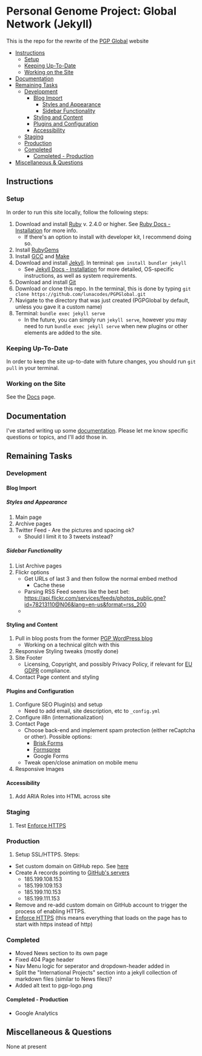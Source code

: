 # Personal Genome Project: Global Network (Jekyll)

This is the repo for the rewrite of the [PGP Global](https://www.personalgenomes.org/) website

<!-- MarkdownTOC -->

* [Instructions](#instructions)
  * [Setup](#setup)
  * [Keeping Up-To-Date](#keeping-up-to-date)
  * [Working on the Site](#working-on-the-site)
* [Documentation](#documentation)
* [Remaining Tasks](#remaining-tasks)
  * [Development](#development)
    * [Blog Import](#blog-import)
      * [Styles and Appearance](#styles-and-appearance)
      * [Sidebar Functionality](#sidebar-functionality)
    * [Styling and Content](#styling-and-content)
    * [Plugins and Configuration](#plugins-and-configuration)
    * [Accessibility](#accessibility)
  * [Staging](#staging)
  * [Production](#production)
  * [Completed](#completed)
    * [Completed - Production](#completed---production)
* [Miscellaneous & Questions](#miscellaneous--questions)

<!-- /MarkdownTOC -->


<a id="instructions"></a>
## Instructions

<a id="setup"></a>
### Setup

In order to run this site locally, follow the following steps:

1. Download and install [Ruby](https://www.ruby-lang.org/en/downloads/) v. 2.4.0 or higher. See [Ruby Docs - Installation](https://www.ruby-lang.org/en/documentation/installation/) for more info.
    * If there's an option to install with developer kit, I recommend doing so.
2. Install [RubyGems](https://rubygems.org/pages/download)
3. Install [GCC](https://gcc.gnu.org/install/) and [Make](https://www.gnu.org/software/make/)
4. Download and install [Jekyll](https://jekyllrb.com/). In terminal: `gem install bundler jekyll`
    * See [Jekyll Docs - Installation](https://jekyllrb.com/docs/installation/#requirements) for more detailed, OS-specific instructions, as well as system requirements.
5. Download and install [Git](https://git-scm.com/downloads)
6. Download or clone this repo. In the terminal, this is done by typing `git clone https://github.com/lunacodes/PGPGlobal.git`
7. Navigate to the directory that was just created (PGPGlobal by default, unless you gave it a custom name)
8. Terminal: `bundle exec jekyll serve`
    * In the future, you can simply run `jekyll serve`, however you may need to run `bundle exec jekyll serve` when new plugins or other elements are added to the site.

<a id="keeping-up-to-date"></a>
### Keeping Up-To-Date

In order to keep the site up-to-date with future changes, you should run `git pull` in your terminal.

<a id="working-on-the-site"></a>
### Working on the Site

See the [Docs](docs/documentation) page.

<a id="documentation"></a>
## Documentation

I've started writing up some [documentation](docs/documentation.md). Please let me know specific questions or topics, and I'll add those in.


<a id="remaining-tasks"></a>
## Remaining Tasks

<a id="development"></a>
### Development

<a id="blog-import"></a>
#### Blog Import

<a id="styles-and-appearance"></a>
##### Styles and Appearance

1. Main page
2. Archive pages
3. Twitter Feed - Are the pictures and spacing ok?
    * Should I limit it to 3 tweets instead?

<a id="sidebar-functionality"></a>
##### Sidebar Functionality
1. List Archive pages
2. Flickr options
    * Get URLs of last 3 and then follow the normal embed method
      * Cache these
    * Parsing RSS Feed seems like the best bet: https://api.flickr.com/services/feeds/photos_public.gne?id=78213110@N06&lang=en-us&format=rss_200
    *


<a id="styling-and-content"></a>
#### Styling and Content

1. Pull in blog posts from the former [PGP WordPress blog](https://personalgenomes.wordpress.com/)
    * Working on a technical glitch with this
2. Responsive Styling tweaks (mostly done)
3. Site Footer
    * Licensing, Copyright, and possibly Privacy Policy, if relevant for [EU GDPR](https://eugdpr.org/) compliance.
4. Contact Page content and styling

<a id="plugins-and-configuration"></a>
#### Plugins and Configuration
1. Configure SEO Plugin(s) and setup
    * Need to add email, site description, etc to `_config.yml`
2. Configure il8n (internationalization)
3. Contact Page
    * Choose back-end and implement spam protection (either reCaptcha or other). Possible options:
        * [Brisk Forms](https://www.briskforms.com/)
        * [Formspree](https://formspree.io/)
        * Google Forms
    * Tweak open/close animation on mobile menu
4. Responsive Images

<a id="accessibility"></a>
#### Accessibility
1. Add ARIA Roles into HTML across site


<a id="staging"></a>
### Staging

1. Test [Enforce HTTPS](https://help.github.com/en/articles/securing-your-github-pages-site-with-https)

<a id="production"></a>
### Production

1. Setup SSL/HTTPS. Steps:
  * Set custom domain on GitHub repo. See [here](https://help.github.com/en/articles/adding-or-removing-a-custom-domain-for-your-github-pages-site)
  * Create A records pointing to [GitHub's servers](https://help.github.com/en/articles/setting-up-an-apex-domain#configuring-a-records-with-your-dns-provider)
    * 185.199.108.153
    * 185.199.109.153
    * 185.199.110.153
    * 185.199.111.153
  * Remove and re-add custom domain on GitHub account to trigger the process of enabling HTTPS.
  * [Enforce HTTPS](https://help.github.com/en/articles/securing-your-github-pages-site-with-https) (this means everything that loads on the page has to start with https instead of http)

<a id="completed"></a>
### Completed
* Moved News section to its own page
* Fixed 404 Page header
* Nav Menu logic for seperator and dropdown-header added in
* Split the "International Projects" section into a jekyll collection of markdown files (similar to News files)?
* Added alt text to pgp-logo.png

<a id="completed---production"></a>
#### Completed - Production
* Google Analytics

<a id="miscellaneous--questions"></a>
## Miscellaneous & Questions

None at present
